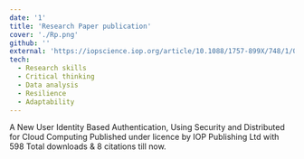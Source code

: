 ```yaml
---
date: '1'
title: 'Research Paper publication'
cover: './Rp.png'
github: ''
external: 'https://iopscience.iop.org/article/10.1088/1757-899X/748/1/012026'
tech:
  - Research skills
  - Critical thinking
  - Data analysis
  - Resilience
  - Adaptability
---
```


A New User Identity Based Authentication, Using Security and Distributed for Cloud Computing Published under licence by IOP Publishing Ltd with 598 Total downloads & 8 citations till now.
